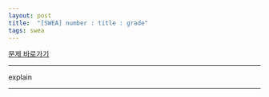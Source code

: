 ```yaml
---
layout: post
title:  "[SWEA] number : title : grade"
tags: swea
---
```


[문제 바로가기](link)

---

explain

---

```python

```

